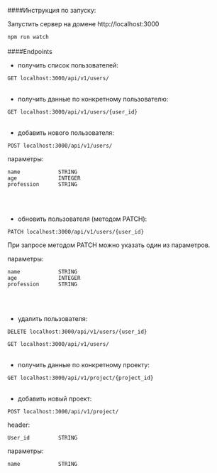 

####Инструкция по запуску:

Запустить сервер на домене http://localhost:3000

`npm run watch`
<br><br>
####Endpoints
- получить список пользователей:

`GET localhost:3000/api/v1/users/`
<br><br>
- получить данные по конкретному пользователю:

`GET localhost:3000/api/v1/users/{user_id}`
<br><br>
- добавить нового пользователя:

`POST localhost:3000/api/v1/users/`

параметры:
```
name            STRING
age             INTEGER
profession      STRING
```
<br><br>
- обновить пользователя (методом PATCH):

`PATCH localhost:3000/api/v1/users/{user_id}`

При запросе методом PATCH можно указать один из параметров.

параметры:
```
name            STRING
age             INTEGER
profession      STRING
```
<br><br>
- удалить пользователя:

`DELETE localhost:3000/api/v1/users/{user_id}`

`GET localhost:3000/api/v1/users/`
<br><br>
- получить данные по конкретному проекту:

`GET localhost:3000/api/v1/project/{project_id}`
<br><br>
- добавить новый проект:

`POST localhost:3000/api/v1/project/`

header:
```
User_id         STRING
```
параметры:
```
name            STRING
```
